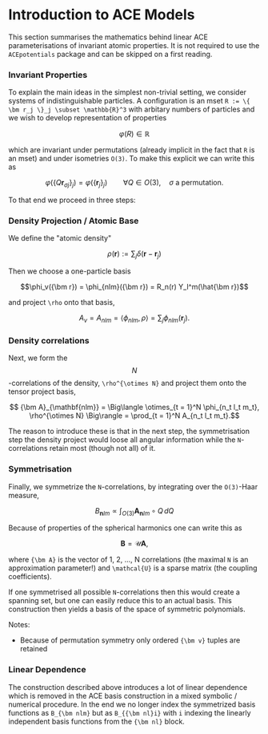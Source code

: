 
# Introduction to ACE Models

This section summarises the mathematics behind linear ACE parameterisations of invariant atomic properties. It is not required to use the `ACEpotentials` package and can be skipped on a first reading.

### Invariant Properties

To explain the main ideas in the simplest non-trivial setting, we consider systems of indistinguishable particles. A configuration is an mset ``R := \{ \bm r_j \}_j \subset \mathbb{R}^3`` with arbitary numbers of particles and we wish to develop representation of properties 
```math 
   \varphi\big(R) \in \mathbb{R}
```
which are invariant under permutations (already implicit in the fact that ``R`` is an mset) and under isometries ``O(3)``. To make this explicit we can write this as
```math 
\varphi\big( \{ Q \bm r_{\sigma j} \}_j \big)
=
\varphi\big( \{ \bm r_{j} \}_j \big) \qquad \forall Q \in O(3), 
\quad \sigma \text{ a permutation}.
```
To that end we proceed in three steps: 

### Density Projection / Atomic Base 

We define the "atomic density"
```math 
\rho({\bm r}) := \sum_j \delta({\bm r} - {\bm r}_j)
```
Then we choose a one-particle basis 
```math 
\phi_v({\bm r}) = \phi_{nlm}({\bm r}) = R_n(r) Y_l^m(\hat{\bm r})
```
and project ``\rho`` onto that basis, 
```math 
A_{v} = A_{nlm} = \langle \phi_{nlm}, \rho \rangle = 
   \sum_j \phi_{nlm}({\bm r}_j).
```

### Density correlations 

Next, we form the $$N$$-correlations of the density, ``\rho^{\otimes N}`` and project them onto the tensor project basis, 
```math 
   {\bm A}_{\mathbf{nlm}}
   = \Big\langle \otimes_{t = 1}^N \phi_{n_t l_t m_t}, \rho^{\otimes N} \Big\rangle 
   = \prod_{t = 1}^N A_{n_t l_t m_t}.
```
The reason to introduce these is that in the next step, the symmetrisation step the density project would loose all angular information while the ``N``-correlations retain most (though not all) of it. 

### Symmetrisation 

Finally, we symmetrize the ``N``-correlations, by integrating over the ``O(3)``-Haar measure, 
```math 
  B_{\bm nlm} \propto 
  \int_{O(3)} {\bm A}_{\bm nlm} \circ Q \, dQ 
```
Because of properties of the spherical harmonics one can write this as 
```math 
  {\bm B} = \mathcal{U} {\bm A},
```
where ``{\bm A}`` is the vector of 1, 2, ..., N correlations (the maximal ``N`` is an approximation parameter!) and ``\mathcal{U}`` is a sparse matrix (the coupling coefficients).

If one symmetrised all possible ``N``-correlations then this would create a spanning set, but one can easily reduce this to an actual basis. This construction then yields a basis of the space of symmetric polynomials. 

Notes: 
* Because of permutation symmetry only ordered ``{\bm v}`` tuples are retained

### Linear Dependence

The construction described above introduces a lot of linear dependence which is removed in the ACE basis construction in a mixed symbolic / numerical procedure. In the end we no longer index the symmetrized basis functions as ``B_{\bm nlm}`` but as ``B_{{\bm nl}i}`` with ``i`` indexing the linearly independent basis functions from the ``{\bm nl}`` block. 
